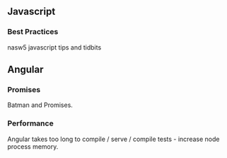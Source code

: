 ## Javascript


### Best Practices
nasw5 javascript tips and tidbits





## Angular
### Promises
Batman and Promises.

### Performance
Angular takes too long to compile / serve / compile tests - increase node process memory.